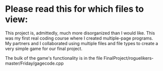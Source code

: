 # Please read this for which files to view:

This project is, admittedly, much more disorganized than I would like. This was my first real coding course where I created multiple-page programs. My partners and I collaborated using multiple files and file types to create a very simple game for our final project.

The bulk of the game's functionality is in the file FinalProject/roguelikers-master/Friday/gagecode.cpp
